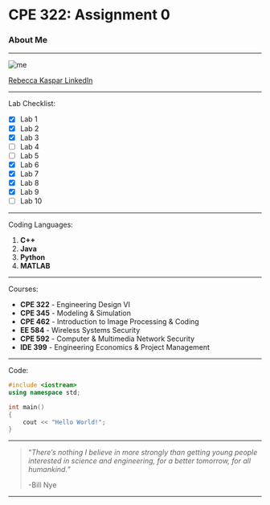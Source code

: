 # CPE 322: Assignment 0
### About Me
---
![me](https://github.com/rkaspar123/CPE322/assets/123090388/f66140a7-00d1-47ed-ad71-4a92be96c844) 

[Rebecca Kaspar LinkedIn](https://www.linkedin.com/in/rebecca-kaspar-950b71230/)

---
Lab Checklist:
- [x] Lab 1
- [x] Lab 2
- [x] Lab 3
- [ ] Lab 4
- [ ] Lab 5
- [x] Lab 6
- [x] Lab 7
- [x] Lab 8
- [x] Lab 9
- [ ] Lab 10
---
Coding Languages:
1. **C++**
2. **Java**
3. **Python**
4. **MATLAB**
---
Courses:
- **CPE 322** - Engineering Design VI
- **CPE 345** - Modeling & Simulation
- **CPE 462** - Introduction to Image Processing & Coding
- **EE 584** - Wireless Systems Security
- **CPE 592** - Computer & Multimedia Network Security
- **IDE 399** - Engineering Economics & Project Management
---
Code:
```cpp
#include <iostream>
using namespace std;

int main()
{
    cout << "Hello World!";
}
```
---
> “*There’s nothing I believe in more strongly than getting young people interested in science and engineering, for a better tomorrow, for all humankind.*”
> 
> -Bill Nye
---
